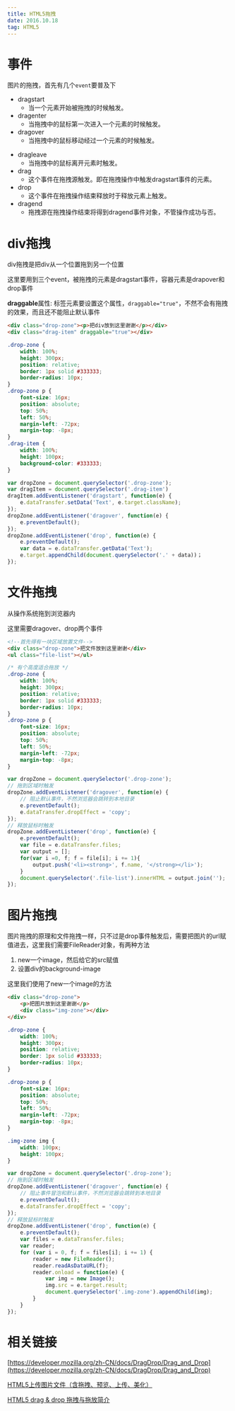 ```yaml
---
title: HTML5拖拽
date: 2016.10.18
tag: HTML5
---
```


# 事件
图片的拖拽，首先有几个`event`要普及下

* dragstart
	* 当一个元素开始被拖拽的时候触发。
* dragenter
	* 当拖拽中的鼠标第一次进入一个元素的时候触发。
* dragover
	* 当拖拽中的鼠标移动经过一个元素的时候触发。
<!--more-->
* dragleave
	* 当拖拽中的鼠标离开元素时触发。
* drag
	* 这个事件在拖拽源触发。即在拖拽操作中触发dragstart事件的元素。
* drop
	* 这个事件在拖拽操作结束释放时于释放元素上触发。
* dragend
	* 拖拽源在拖拽操作结束将得到dragend事件对象，不管操作成功与否。

# div拖拽

div拖拽是把div从一个位置拖到另一个位置

这里要用到三个event，被拖拽的元素是dragstart事件，容器元素是drapover和drop事件

**draggable**属性:
标签元素要设置这个属性，`draggable="true"`，不然不会有拖拽的效果，而且还不能阻止默认事件

```html	
<div class="drop-zone"><p>把div放到这里谢谢</p></div>
<div class="drag-item" draggable="true"></div>
```

```css
.drop-zone {
	width: 100%;
	height: 300px;
	position: relative;
	border: 1px solid #333333;
	border-radius: 10px;
}
.drop-zone p {
	font-size: 16px;
	position: absolute;
	top: 50%;
	left: 50%;
	margin-left: -72px;
	margin-top: -8px;
}
.drag-item {
	width: 100%;
	height: 100px;
	background-color: #333333;
}
```

```js
var dropZone = document.querySelector('.drop-zone');
var dragItem = document.querySelector('.drag-item')
dragItem.addEventListener('dragstart', function(e) {
	e.dataTransfer.setData('Text', e.target.className);
});
dropZone.addEventListener('dragover', function(e) {
	e.preventDefault();
});
dropZone.addEventListener('drop', function(e) {
	e.preventDefault();
	var data = e.dataTransfer.getData('Text');
	e.target.appendChild(document.querySelector('.' + data))；
});
```

# 文件拖拽

从操作系统拖到浏览器内

这里需要dragover、drop两个事件



```html
<!--首先得有一块区域放置文件-->
<div class="drop-zone">把文件放到这里谢谢</div>
<ul class="file-list"></ul>
```

```css
/* 有个高度适合拖放 */
.drop-zone {
	width: 100%;
	height: 300px;
	position: relative;
	border: 1px solid #333333;
	border-radius: 10px;
}
.drop-zone p {
	font-size: 16px;
	position: absolute;
	top: 50%;
	left: 50%;
	margin-left: -72px;
	margin-top: -8px;
}
```

```js
var dropZone = document.querySelector('.drop-zone');
// 拖到区域时触发
dropZone.addEventListener('dragover', function(e) {
	// 阻止默认事件，不然浏览器会跳转到本地目录
	e.preventDefault();
	e.dataTransfer.dropEffect = 'copy';
});
// 释放鼠标时触发
dropZone.addEventListener('drop', function(e) {
	e.preventDefault();
	var file = e.dataTransfer.files;
	var output = [];
	for(var i =0, f; f = file[i]; i += 1){
		output.push('<li><strong>', f.name, '</strong></li>');
	}
	document.querySelector('.file-list').innerHTML = output.join('');
});
```

# 图片拖拽

图片拖拽的原理和文件拖拽一样，只不过是drop事件触发后，需要把图片的url赋值进去，这里我们需要FileReader对象，有两种方法

1. new一个image，然后给它的src赋值
2. 设置div的background-image

这里我们使用了new一个image的方法

```html
<div class="drop-zone">
	<p>把图片放到这里谢谢</p>
	<div class="img-zone"></div>
</div>
```
```css
.drop-zone {
	width: 100%;
	height: 300px;
	position: relative;
	border: 1px solid #333333;
	border-radius: 10px;
}

.drop-zone p {
	font-size: 16px;
	position: absolute;
	top: 50%;
	left: 50%;
	margin-left: -72px;
	margin-top: -8px;
}

.img-zone img {
	width: 100px;
	height: 100px;
}
```

```js
var dropZone = document.querySelector('.drop-zone');
// 拖到区域时触发
dropZone.addEventListener('dragover', function(e) {
	// 阻止事件冒泡和默认事件，不然浏览器会跳转到本地目录
	e.preventDefault();
	e.dataTransfer.dropEffect = 'copy';
});
// 释放鼠标时触发
dropZone.addEventListener('drop', function(e) {
	e.preventDefault();
	var files = e.dataTransfer.files;
	var reader;
	for (var i = 0, f; f = files[i]; i += 1) {
		reader = new FileReader();
		reader.readAsDataURL(f);
		reader.onload = function(e) {
			var img = new Image();
			img.src = e.target.result;
			document.querySelector('.img-zone').appendChild(img);
		}
	}
});
```

# 相关链接

[https://developer.mozilla.org/zh-CN/docs/DragDrop/Drag_and_Drop](https://developer.mozilla.org/zh-CN/docs/DragDrop/Drag_and_Drop)

[HTML5上传图片文件（含拖拽、预览、上传、美化）](http://laker.me/blog/2016/03/04/16_0406_html5_upload_img/)

[HTML5 drag & drop 拖拽与拖放简介](http://www.zhangxinxu.com/wordpress/2011/02/html5-drag-drop-%E6%8B%96%E6%8B%BD%E4%B8%8E%E6%8B%96%E6%94%BE%E7%AE%80%E4%BB%8B/)